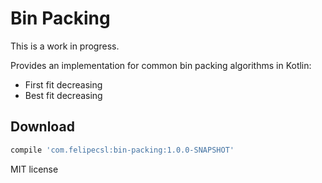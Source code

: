 # Bin Packing

This is a work in progress.

Provides an implementation for common bin packing algorithms in Kotlin:

* First fit decreasing
* Best fit decreasing

## Download

```groovy
compile 'com.felipecsl:bin-packing:1.0.0-SNAPSHOT'
```

MIT license
